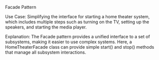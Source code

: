 Facade Pattern

Use Case: Simplifying the interface for starting a home theater system, which includes multiple steps such as turning on the TV, setting up the speakers, and starting the media player.

Explanation: The Facade pattern provides a unified interface to a set of subsystems, making it easier to use complex systems. Here, a HomeTheaterFacade class can provide simple start() and stop() methods that manage all subsystem interactions.